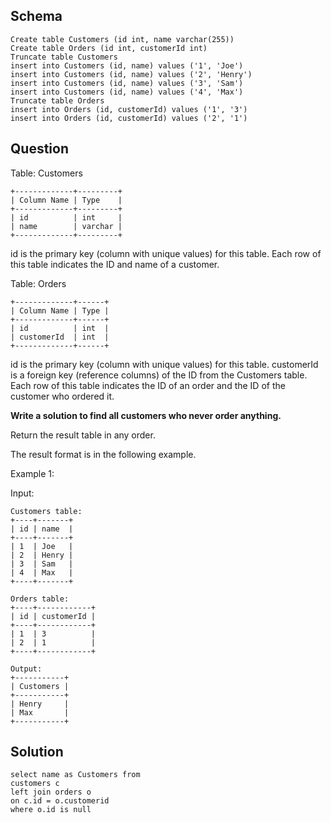 ## Schema 

```
Create table Customers (id int, name varchar(255))
Create table Orders (id int, customerId int)
Truncate table Customers
insert into Customers (id, name) values ('1', 'Joe')
insert into Customers (id, name) values ('2', 'Henry')
insert into Customers (id, name) values ('3', 'Sam')
insert into Customers (id, name) values ('4', 'Max')
Truncate table Orders
insert into Orders (id, customerId) values ('1', '3')
insert into Orders (id, customerId) values ('2', '1')
```

## Question

Table: Customers

```
+-------------+---------+
| Column Name | Type    |
+-------------+---------+
| id          | int     |
| name        | varchar |
+-------------+---------+
```

id is the primary key (column with unique values) for this table.
Each row of this table indicates the ID and name of a customer.

 

Table: Orders

```
+-------------+------+
| Column Name | Type |
+-------------+------+
| id          | int  |
| customerId  | int  |
+-------------+------+
```

id is the primary key (column with unique values) for this table.
customerId is a foreign key (reference columns) of the ID from the Customers table.
Each row of this table indicates the ID of an order and the ID of the customer who ordered it.

 

**Write a solution to find all customers who never order anything.**

Return the result table in any order.

The result format is in the following example.

 

Example 1:

Input: 

```
Customers table:
+----+-------+
| id | name  |
+----+-------+
| 1  | Joe   |
| 2  | Henry |
| 3  | Sam   |
| 4  | Max   |
+----+-------+
```

```
Orders table:
+----+------------+
| id | customerId |
+----+------------+
| 1  | 3          |
| 2  | 1          |
+----+------------+
```

```
Output: 
+-----------+
| Customers |
+-----------+
| Henry     |
| Max       |
+-----------+
```



## Solution

```
select name as Customers from
customers c
left join orders o
on c.id = o.customerid
where o.id is null
```


